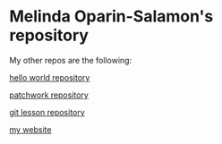 # Melinda Oparin-Salamon's repository

My other repos are the following:

[hello world repository](https://github.com/same965/hello-world "hello world repository")

[patchwork repository](https://github.com/same965/patchwork "patchwork repository")

[git lesson repository](https://github.com/same965/git-lesson-repository "git lesson repository")

[my website](https://same965.github.io/ "my website")